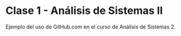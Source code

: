 # Clase 1 - Análisis de Sistemas II

Ejemplo del uso de GitHub.com en el curso de Análisis de Sistemas 2. 
